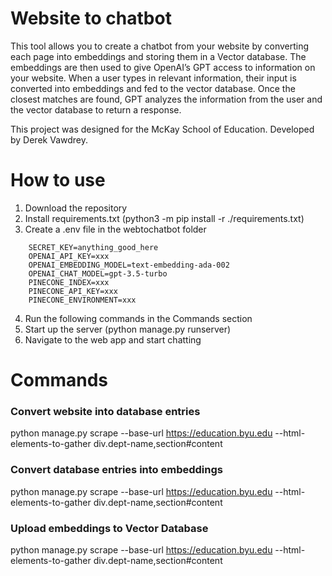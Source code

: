 
# Website to chatbot
This tool allows you to create a chatbot from your website by converting each page into embeddings and storing them in a Vector database. The embeddings are then used to give OpenAI’s GPT access to information on your website. When a user types in relevant information, their input is converted into embeddings and fed to the vector database. Once the closest matches are found, GPT analyzes the information from the user and the vector database to return a response.

This project was designed for the McKay School of Education. Developed by Derek Vawdrey.

# How to use
1. Download the repository
2. Install requirements.txt (python3 -m pip install -r ./requirements.txt)
3. Create a .env file in the webtochatbot folder
```
    SECRET_KEY=anything_good_here
    OPENAI_API_KEY=xxx
    OPENAI_EMBEDDING_MODEL=text-embedding-ada-002
    OPENAI_CHAT_MODEL=gpt-3.5-turbo
    PINECONE_INDEX=xxx
    PINECONE_API_KEY=xxx
    PINECONE_ENVIRONMENT=xxx
```
4. Run the following commands in the Commands section
5. Start up the server (python manage.py runserver)
6. Navigate to the web app and start chatting

# Commands
### Convert website into database entries

python manage.py scrape --base-url https://education.byu.edu --html-elements-to-gather div.dept-name,section#content
### Convert database entries into embeddings
python manage.py scrape --base-url https://education.byu.edu --html-elements-to-gather div.dept-name,section#content
### Upload embeddings to Vector Database
python manage.py scrape --base-url https://education.byu.edu --html-elements-to-gather div.dept-name,section#content